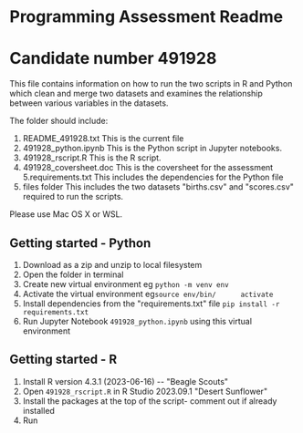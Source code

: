 # Programming Assessment Readme

# Candidate number 491928

This file contains information on how to run the two scripts in R and Python which clean and merge two datasets and examines the relationship between various variables in the datasets.

The folder should include:

1. README_491928.txt
This is the current file
2. 491928_python.ipynb
This is the Python script in Jupyter notebooks.
3. 491928_rscript.R
This is the R script.
4. 491928_coversheet.doc
This is the coversheet for the assessment
5.requirements.txt
This includes the dependencies for the Python file
6. files folder
This includes the two datasets "births.csv" and "scores.csv" required to run the scripts.

Please use Mac OS X or WSL.

## Getting started - Python

1. Download as a zip and unzip to local filesystem
2. Open the folder in terminal
3. Create new virtual environment eg `python -m venv env`
4. Activate the virtual environment eg`source env/bin/      activate`
5. Install dependencies from the "requirements.txt" file `pip install -r requirements.txt`
6. Run Jupyter Notebook `491928_python.ipynb` using this virtual environment

## Getting started - R

1. Install R version 4.3.1 (2023-06-16) -- "Beagle Scouts"
2. Open `491928_rscript.R` in R Studio 2023.09.1 "Desert Sunflower"
3. Install the packages at the top of the script- comment out if already installed
4. Run
